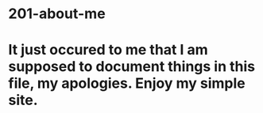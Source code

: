 # 201-about-me

# It just occured to me that I am supposed to document things in this file, my apologies. Enjoy my simple site.